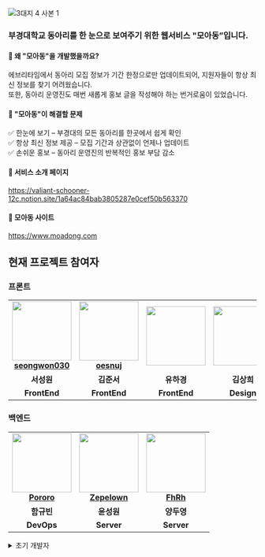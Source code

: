 
![3대지 4 사본 1](https://github.com/user-attachments/assets/be30aa43-0b91-4513-810a-e2617ffb9fd6)

### 부경대학교 동아리를 한 눈으로 보여주기 위한 웹서비스 "모아동”입니다.
#### 🎯 왜 "모아동"을 개발했을까요?  
에브리타임에서 동아리 모집 정보가 기간 한정으로만 업데이트되어, 지원자들이 항상 최신 정보를 찾기 어려웠습니다.  
또한, 동아리 운영진도 매번 새롭게 홍보 글을 작성해야 하는 번거로움이 있었습니다.  


#### 📌 "모아동"이 해결할 문제  
✅ 한눈에 보기 – 부경대의 모든 동아리를 한곳에서 쉽게 확인  
✅ 항상 최신 정보 제공 – 모집 기간과 상관없이 언제나 업데이트  
✅ 손쉬운 홍보 – 동아리 운영진의 반복적인 홍보 부담 감소  

#### 🔗 서비스 소개 페이지
https://valiant-schooner-12c.notion.site/1a64ac84bab3805287e0cef50b563370

#### 🔗 모아동 사이트
https://www.moadong.com


## 현재 프로젝트 참여자
### 프론트
<table>
  <tr>
    <td align="center">
       <img src="https://avatars.githubusercontent.com/u/105052068?v=4" width="120px;"/>   
        <br />
        <a href="https://github.com/seongwon030" title="Code"><b>seongwon030</b></a>
    </td>
    <td align="center">
        <img src="https://avatars.githubusercontent.com/u/112786665?v=4" width="120px;"/> 
        <br />
        <a href="https://github.com/oesnuj" title="Code"><b>oesnuj</b></a>
    </td>
    <td align="center">
        <img src="" width="120px;"/> 
        <br />
        <a href="https://github.com/YJeongs" title="Code"><b></b></a>
    </td> 
    <td align="center">
        <img src="" width="120px;"/> 
        <br />
        <a href="https://github.com/newdesigner" title="Code"><b></b></a>
    </td> 
  </tr>
  <tr>
    <td align="center"><b>서성원</b></td>
    <td align="center"><b>김준서</b></td>
    <td align="center"><b>유하경</b></td>
    <td align="center"><b>김상희</b></td>
  </tr>
  <tr>
    <td align="center"><b>FrontEnd</b></td>
    <td align="center"><b>FrontEnd</b></td>
    <td align="center"><b>FrontEnd</b></td>
    <td align="center"><b>Design</b></td>
  </tr>
</table>

### 백엔드
<table>
  <tr>
    <td align="center">
       <img src="https://avatars.githubusercontent.com/u/130421104?v=4" width="120px;"/>   
        <br />
        <a href="https://github.com/PororoAndFriends" title="Code"><b>Pororo</b></a>
    </td>
    <td align="center">
        <img src="https://avatars.githubusercontent.com/u/49135677?v=4" width="120px;"/> 
        <br />
        <a href="https://github.com/Zepelown" title="Code"><b>Zepelown</b></a>
    </td>
    <td align="center">
        <img src="https://avatars.githubusercontent.com/u/48638700?v=4" width="120px;"/> 
        <br />
        <a href="https://github.com/FhRh" title="Code"><b>FhRh</b></a>
    </td>
  </tr>
  <tr>
    <td align="center"><b>함규빈</b></td>
    <td align="center"><b>윤성원</b></td>
    <td align="center"><b>양두영</b></td>
  </tr>
  <tr>
    <td align="center"><b>DevOps</b></td>
    <td align="center"><b>Server</b></td>
    <td align="center"><b>Server</b></td>
  </tr>
</table>

<details>
  <summary>초기 개발자</summary>
  https://github.com/orgs/Moadong/teams/team
</details>



